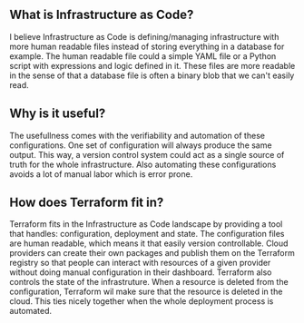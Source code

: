 ## What is Infrastructure as Code?

I believe Infrastructure as Code is defining/managing infrastructure with more human readable files instead of storing everything in a database for example. The human readable file could a simple YAML file or a Python script with expressions and logic defined in it. These files are more readable in the sense of that a database file is often a binary blob that we can't easily read.

## Why is it useful?

The usefullness comes with the verifiability and automation of these configurations. One set of configuration will always produce the same output. This way, a version control system could act as a single source of truth for the whole infrastructure. Also automating these configurations avoids a lot of manual labor which is error prone.

## How does Terraform fit in?

Terraform fits in the Infrastructure as Code landscape by providing a tool that handles: configuration, deployment and state. The configuration files are human readable, which means it that easily version controllable. Cloud providers can create their own packages and publish them on the Terraform registry so that people can interact with resources of a given provider without doing manual configuration in their dashboard. Terraform also controls the state of the infrastruture. When a resource is deleted from the configuration, Terraform wil make sure that the resource is deleted in the cloud. This ties nicely together when the whole deployment process is automated.
